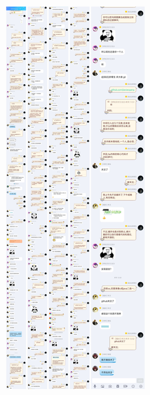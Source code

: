 ![](assets/he的定义和相对交流1.jpg)
![](assets/he的定义和相对交流2.jpg)
![](assets/he的定义和相对交流3.jpg)
![](assets/he的定义和相对交流4.jpg)
![](assets/he的定义和相对交流5.jpg)
